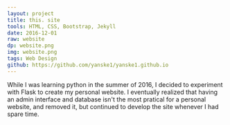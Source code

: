 ```yaml
---
layout: project
title: this. site
tools: HTML, CSS, Bootstrap, Jekyll
date: 2016-12-01
raw: website
dp: website.png
img: website.png
tags: Web Design
github: https://github.com/yanske1/yanske1.github.io
---
```


While I was learning python in the summer of 2016, I decided to experiment with Flask to create my personal website. I eventually realized that having an admin interface and database isn't the most pratical for a personal website, and removed it, but continued to develop the site whenever I had spare time.
